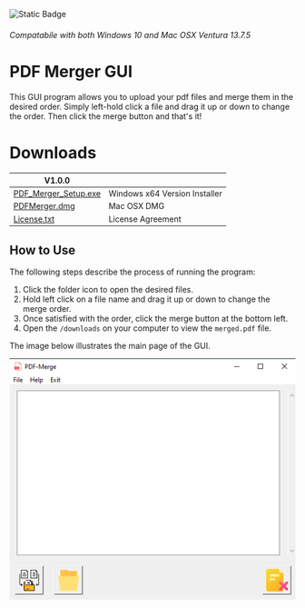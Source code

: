 ![Static Badge](https://img.shields.io/badge/python-v3.13-blue)

###### Compatabile with both Windows 10 and Mac OSX Ventura 13.7.5

# PDF Merger GUI

This GUI program allows you to upload your pdf files and merge them in the desired order.
Simply left-hold click a file and drag it up or down to change the order. Then click the merge button and that's it!

# Downloads

| V1.0.0                                                                                           |                               |
| ------------------------------------------------------------------------------------------------ | ----------------------------- |
| [PDF_Merger_Setup.exe](https://github.com/AkusChhabra/PDF-Merge/raw/master/PDF_Merger_Setup.exe) | Windows x64 Version Installer |
| [PDFMerger.dmg](https://github.com/AkusChhabra/PDF-Merge/raw/master/PDFMerger.dmg)               | Mac OSX DMG |
| [License.txt](https://github.com/AkusChhabra/PDF-Merge/raw/master/License.txt)                   | License Agreement             |

## How to Use

The following steps describe the process of running the program:

1. Click the folder icon to open the desired files.
2. Hold left click on a file name and drag it up or down to change the merge order.
3. Once satisfied with the order, click the merge button at the bottom left.
4. Open the `/downloads` on your computer to view the `merged.pdf` file.

The image below illustrates the main page of the GUI.

![](/assets/program_run.png)
